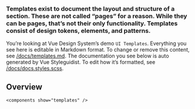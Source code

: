 ### Templates exist to document the layout and structure of a section. These are not called “pages” for a reason. While they can be pages, that’s not their only functionality. Templates consist of design tokens, elements, and&nbsp;patterns.

You’re looking at Vue Design System’s demo <code>UI Templates</code>. Everything you see here is editable in Markdown format. To change or remove this content, see [/docs/templates.md](https://github.com/viljamis/vue-design-system/blob/master/docs/templates.md). The documentation you see below is auto generated by Vue Styleguidist. To edit how it’s formatted, see [/docs/docs.styles.scss](https://github.com/viljamis/vue-design-system/blob/master/docs/docs.styles.scss).

## Overview

```
<components show="templates" />
```
